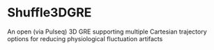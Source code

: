 # Shuffle3DGRE
An open (via Pulseq) 3D GRE supporting multiple Cartesian trajectory options for reducing physiological fluctuation artifacts 
